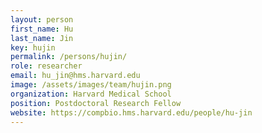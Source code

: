```yaml
---
layout: person
first_name: Hu
last_name: Jin
key: hujin
permalink: /persons/hujin/
role: researcher
email: hu_jin@hms.harvard.edu
image: /assets/images/team/hujin.png
organization: Harvard Medical School
position: Postdoctoral Research Fellow
website: https://compbio.hms.harvard.edu/people/hu-jin
---
```

